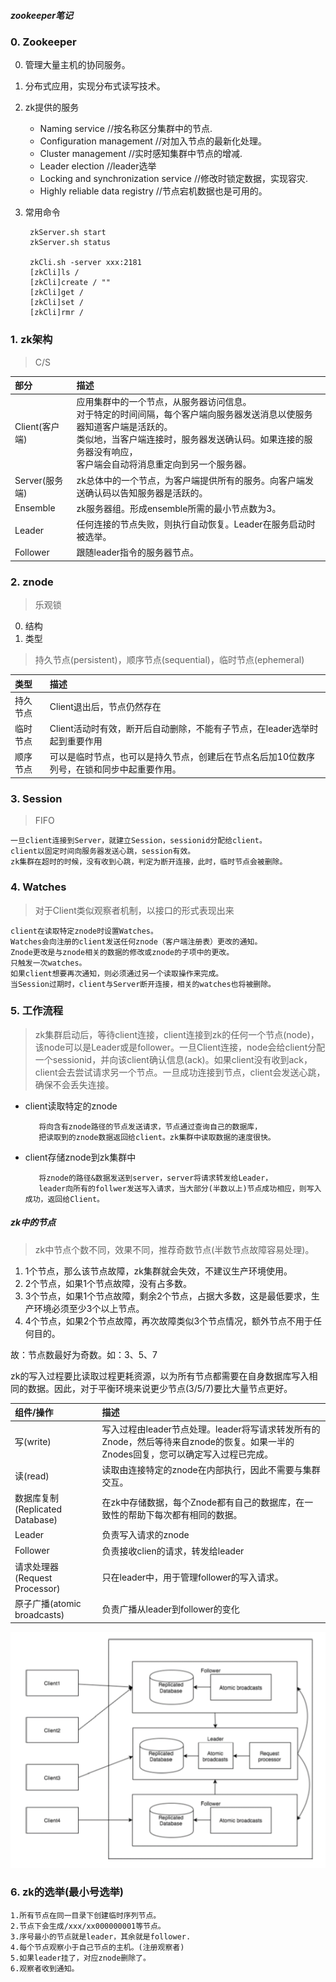 ##### zookeeper笔记

### 0. Zookeeper

0. 管理大量主机的协同服务。
1. 分布式应用，实现分布式读写技术。
2. zk提供的服务

    * Naming service				//按名称区分集群中的节点.
    * Configuration management	    //对加入节点的最新化处理。
    * Cluster management			//实时感知集群中节点的增减.
    * Leader election				//leader选举
    * Locking and synchronization service	//修改时锁定数据，实现容灾.
    * Highly reliable data registry		//节点宕机数据也是可用的。

3. 常用命令
        
        zkServer.sh start
        zkServer.sh status
        
        zkCli.sh -server xxx:2181
        [zkCli]ls /
        [zkCli]create / ""
        [zkCli]get /
        [zkCli]set /
        [zkCli]rmr /

### 1. zk架构       
> C/S

| 部分 | 描述 |
| :----- | :----- |
|Client(客户端)|应用集群中的一个节点，从服务器访问信息。<br>对于特定的时间间隔，每个客户端向服务器发送消息以使服务器知道客户端是活跃的。<br>类似地，当客户端连接时，服务器发送确认码。如果连接的服务器没有响应，<br>客户端会自动将消息重定向到另一个服务器。|
|Server(服务端)|zk总体中的一个节点，为客户端提供所有的服务。向客户端发送确认码以告知服务器是活跃的。|
|Ensemble|zk服务器组。形成ensemble所需的最小节点数为3。|
|Leader|任何连接的节点失败，则执行自动恢复。Leader在服务启动时被选举。|
|Follower|跟随leader指令的服务器节点。|

### 2. znode
> 乐观锁
0. 结构
1. 类型
> 持久节点(persistent)，顺序节点(sequential)，临时节点(ephemeral)

| 类型 | 描述 |
| :----- | :----- |
|持久节点|Client退出后，节点仍然存在|
|临时节点|Client活动时有效，断开后自动删除，不能有子节点，在leader选举时起到重要作用|
|顺序节点|可以是临时节点，也可以是持久节点，创建后在节点名后加10位数序列号，在锁和同步中起重要作用。|

### 3. Session
>FIFO

    一旦client连接到Server，就建立Session，sessionid分配给client。
    client以固定时间向服务器发送心跳，session有效。
    zk集群在超时的时候，没有收到心跳，判定为断开连接，此时，临时节点会被删除。
    
### 4. Watches
> 对于Client类似观察者机制，以接口的形式表现出来
    
    client在读取特定znode时设置Watches。
    Watches会向注册的client发送任何znode（客户端注册表）更改的通知。
    Znode更改是与znode相关的数据的修改或znode的子项中的更改。
    只触发一次watches。
    如果client想要再次通知，则必须通过另一个读取操作来完成。
    当Session过期时，client与Server断开连接，相关的watches也将被删除。

### 5. 工作流程
> zk集群启动后，等待client连接，client连接到zk的任何一个节点(node)，该node可以是Leader或是follower。一旦Client连接，node会给client分配一个sessionid，并向该client确认信息(ack)。如果client没有收到ack，client会去尝试请求另一个节点。一旦成功连接到节点，client会发送心跳，确保不会丢失连接。

   * client读取特定的znode
           
            将向含有znode路径的节点发送请求，节点通过查询自己的数据库，
            把读取到的znode数据返回给client。zk集群中读取数据的速度很快。
   
   * client存储znode到zk集群中
        
            将znode的路径&数据发送到server，server将请求转发给Leader，
            leader向所有的follwer发送写入请求，当大部分(半数以上)节点成功相应，则写入成功，返回给Client。
            
##### zk中的节点
> zk中节点个数不同，效果不同，推荐奇数节点(半数节点故障容易处理)。

1. 1个节点，那么该节点故障，zk集群就会失效，不建议生产环境使用。
2. 2个节点，如果1个节点故障，没有占多数。
3. 3个节点，如果1个节点故障，剩余2个节点，占据大多数，这是最低要求，生产环境必须至少3个以上节点。
4. 4个节点，如果2个节点故障，再次故障类似3个节点情况，额外节点不用于任何目的。

故：节点数最好为奇数。如：3、5、7

zk的写入过程要比读取过程更耗资源，以为所有节点都需要在自身数据库写入相同的数据。因此，对于平衡环境来说更少节点(3/5/7)要比大量节点更好。

|组件/操作|描述|
|:----|:-----|
|写(write)|写入过程由leader节点处理。leader将写请求转发所有的Znode，然后等待来自znode的恢复。如果一半的Znodes回复，您可以确定写入过程已完成。|
|读(read)|读取由连接特定的znode在内部执行，因此不需要与集群交互。|
|数据库复制(Replicated Database)|在zk中存储数据，每个Znode都有自己的数据库，在一致性的帮助下每次都有相同的数据。|
|Leader|负责写入请求的znode|
|Follower|负责接收clien的请求，转发给leader|
|请求处理器(Request Processor)|只在leader中，用于管理follower的写入请求。|
|原子广播(atomic broadcasts)|负责广播从leader到follower的变化|

![workflow](./pic/zk-workflow.png)

### 6. zk的选举(最小号选举)
    1.所有节点在同一目录下创建临时序列节点。
	2.节点下会生成/xxx/xx000000001等节点。
	3.序号最小的节点就是leader，其余就是follower.
	4.每个节点观察小于自己节点的主机。(注册观察者)
	5.如果leader挂了，对应znode删除了。
	6.观察者收到通知。
